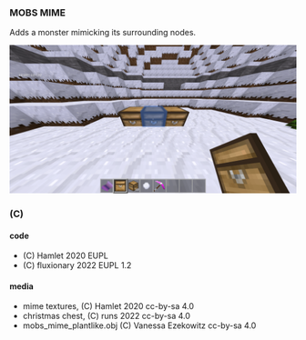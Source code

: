 ### MOBS MIME

Adds a monster mimicking its surrounding nodes.

![Mime's screenshot](screenshot.png)

### (C)

#### code
* (C) Hamlet 2020 EUPL
* (C) fluxionary 2022 EUPL 1.2

#### media
* mime textures, (C) Hamlet 2020 cc-by-sa 4.0
* christmas chest, (C) runs 2022  cc-by-sa 4.0
* mobs_mime_plantlike.obj (C) Vanessa Ezekowitz cc-by-sa 4.0

